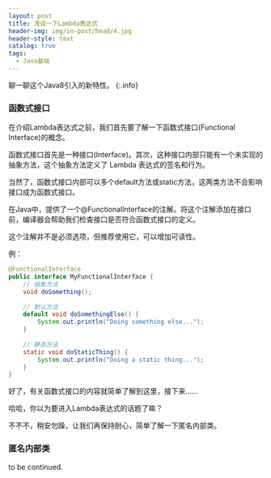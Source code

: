 ```yaml
---
layout: post
title: 浅谈一下Lambda表达式
header-img: img/in-post/head/4.jpg
header-style: text
catalog: true
tags:
  - Java基础
---
```

聊一聊这个Java8引入的新特性。
{:.info}

### 函数式接口
在介绍Lambda表达式之前，我们首先要了解一下函数式接口(Functional Interface)的概念。

函数式接口首先是一种接口(Interface)。其次，这种接口内部只能有一个未实现的抽象方法，这个抽象方法定义了 Lambda 表达式的签名和行为。

当然了，函数式接口内部可以多个default方法或static方法，这两类方法不会影响接口成为函数式接口。

在Java中，提供了一个@FunctionalInterface的注解。将这个注解添加在接口前，编译器会帮助我们检查接口是否符合函数式接口的定义。

这个注解并不是必须选项，但推荐使用它，可以增加可读性。

例：
```java
@FunctionalInterface
public interface MyFunctionalInterface {
    // 抽象方法
    void doSomething();
    
    // 默认方法
    default void doSomethingElse() {
        System.out.println("Doing something else...");
    }
    
    // 静态方法
    static void doStaticThing() {
        System.out.println("Doing a static thing...");
    }
}
```
好了，有关函数式接口的内容就简单了解到这里，接下来......

哈哈，你以为要进入Lambda表达式的话题了嘛？

不不不，稍安勿躁，让我们再保持耐心，简单了解一下匿名内部类。

### 匿名内部类
to be continued.
